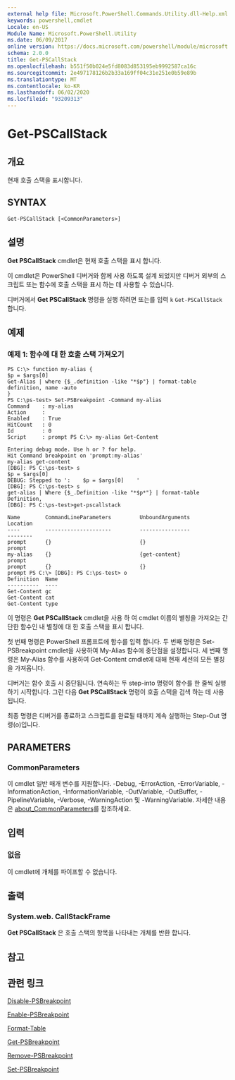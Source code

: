 ```yaml
---
external help file: Microsoft.PowerShell.Commands.Utility.dll-Help.xml
keywords: powershell,cmdlet
Locale: en-US
Module Name: Microsoft.PowerShell.Utility
ms.date: 06/09/2017
online version: https://docs.microsoft.com/powershell/module/microsoft.powershell.utility/get-pscallstack?view=powershell-7.1&WT.mc_id=ps-gethelp
schema: 2.0.0
title: Get-PSCallStack
ms.openlocfilehash: b551f50b024e5fd8083d853195eb9992587ca16c
ms.sourcegitcommit: 2e497178126b2b33a169ff04c31e251e0b59e89b
ms.translationtype: MT
ms.contentlocale: ko-KR
ms.lasthandoff: 06/02/2020
ms.locfileid: "93209313"
---
```

# Get-PSCallStack

## 개요
현재 호출 스택을 표시합니다.

## SYNTAX

```
Get-PSCallStack [<CommonParameters>]
```

## 설명

**Get PSCallStack** cmdlet은 현재 호출 스택을 표시 합니다.

이 cmdlet은 PowerShell 디버거와 함께 사용 하도록 설계 되었지만 디버거 외부의 스크립트 또는 함수에 호출 스택을 표시 하는 데 사용할 수 있습니다.

디버거에서 **Get PSCallStack** 명령을 실행 하려면 또는를 입력 `k` `Get-PSCallStack` 합니다.

## 예제

### 예제 1: 함수에 대 한 호출 스택 가져오기

```
PS C:\> function my-alias {
$p = $args[0]
Get-Alias | where {$_.definition -like "*$p"} | format-table definition, name -auto
}
PS C:\ps-test> Set-PSBreakpoint -Command my-alias
Command    : my-alias
Action     :
Enabled    : True
HitCount   : 0
Id         : 0
Script     : prompt PS C:\> my-alias Get-Content

Entering debug mode. Use h or ? for help.
Hit Command breakpoint on 'prompt:my-alias'
my-alias get-content
[DBG]: PS C:\ps-test> s
$p = $args[0]
DEBUG: Stepped to ':    $p = $args[0]    '
[DBG]: PS C:\ps-test> s
get-alias | Where {$_.Definition -like "*$p*"} | format-table Definition,
[DBG]: PS C:\ps-test>get-pscallstack

Name        CommandLineParameters         UnboundArguments              Location
----        ---------------------         ----------------              --------
prompt      {}                            {}                            prompt
my-alias    {}                            {get-content}                 prompt
prompt      {}                            {}                            prompt PS C:\> [DBG]: PS C:\ps-test> o
Definition  Name
----------  ----
Get-Content gc
Get-Content cat
Get-Content type
```

이 명령은 **Get PSCallStack** cmdlet을 사용 하 여 cmdlet 이름의 별칭을 가져오는 간단한 함수인 내 별칭에 대 한 호출 스택을 표시 합니다.

첫 번째 명령은 PowerShell 프롬프트에 함수를 입력 합니다.
두 번째 명령은 Set-PSBreakpoint cmdlet을 사용하여 My-Alias 함수에 중단점을 설정합니다.
세 번째 명령은 My-Alias 함수를 사용하여 Get-Content cmdlet에 대해 현재 세션의 모든 별칭을 가져옵니다.

디버거는 함수 호출 시 중단됩니다.
연속하는 두 step-into 명령이 함수를 한 줄씩 실행하기 시작합니다.
그런 다음 **Get PSCallStack** 명령이 호출 스택을 검색 하는 데 사용 됩니다.

최종 명령은 디버거를 종료하고 스크립트를 완료될 때까지 계속 실행하는 Step-Out 명령(o)입니다.

## PARAMETERS

### CommonParameters

이 cmdlet 일반 매개 변수를 지원합니다. -Debug, -ErrorAction, -ErrorVariable, -InformationAction, -InformationVariable, -OutVariable, -OutBuffer, -PipelineVariable, -Verbose, -WarningAction 및 -WarningVariable. 자세한 내용은 [about_CommonParameters](https://go.microsoft.com/fwlink/?LinkID=113216)를 참조하세요.

## 입력

### 없음

이 cmdlet에 개체를 파이프할 수 없습니다.

## 출력

### System.web. CallStackFrame

**Get PSCallStack** 은 호출 스택의 항목을 나타내는 개체를 반환 합니다.

## 참고

## 관련 링크

[Disable-PSBreakpoint](Disable-PSBreakpoint.md)

[Enable-PSBreakpoint](Enable-PSBreakpoint.md)

[Format-Table](Format-Table.md)

[Get-PSBreakpoint](Get-PSBreakpoint.md)

[Remove-PSBreakpoint](Remove-PSBreakpoint.md)

[Set-PSBreakpoint](Set-PSBreakpoint.md)

